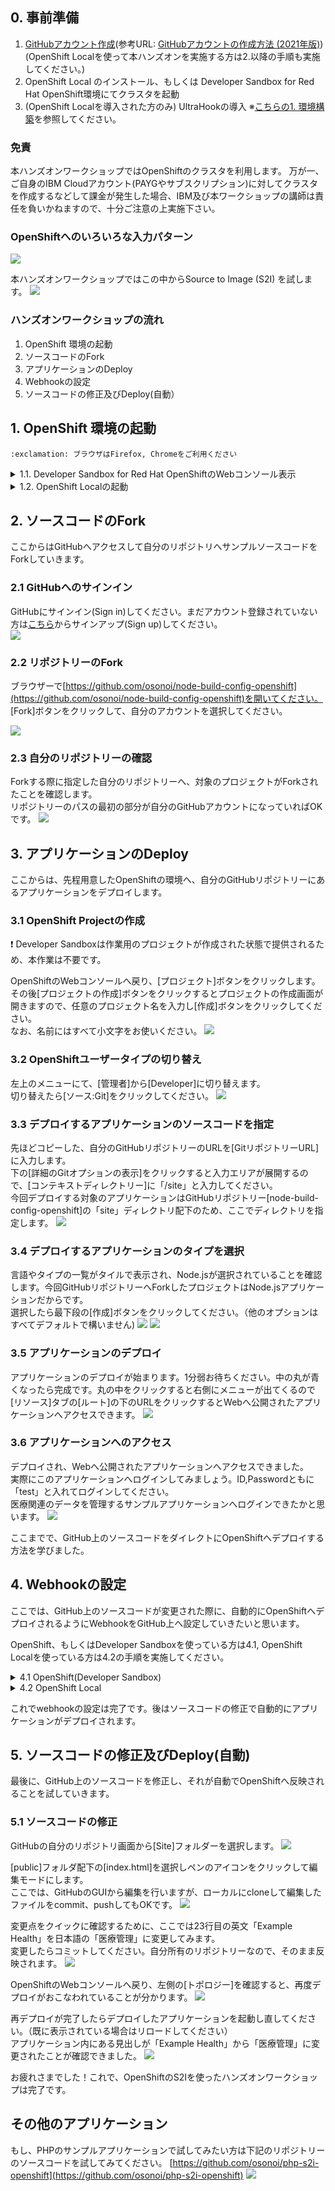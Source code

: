 ## 0. 事前準備
1. [GitHubアカウント作成](https://github.com/)(参考URL: [GitHubアカウントの作成方法 (2021年版)](https://qiita.com/ayatokura/items/9eabb7ae20752e6dc79d))</br>
(OpenShift Localを使って本ハンズオンを実施する方は2.以降の手順も実施してください。)
2. OpenShift Local のインストール、もしくは Developer Sandbox for Red Hat OpenShift環境にてクラスタを起動
3. (OpenShift Localを導入された方のみ) UltraHookの導入 ※[こちらの1. 環境構築](https://qiita.com/LgmQue/items/3db2456bdcb33d7d2edc#1-%E7%92%B0%E5%A2%83%E6%A7%8B%E7%AF%89)を参照してください。

### 免責
本ハンズオンワークショップではOpenShiftのクラスタを利用します。
万が一、ご自身のIBM Cloudアカウント(PAYGやサブスクリプション)に対してクラスタを作成するなどして課金が発生した場合、IBM及び本ワークショップの講師は責任を負いかねますので、十分ご注意の上実施下さい。

### OpenShiftへのいろいろな入力パターン
![](./images/001.png)

本ハンズオンワークショップではこの中からSource to Image (S2I) を試します。
![](./images/002.png)

### ハンズオンワークショップの流れ
1. OpenShift 環境の起動
2. ソースコードのFork
3. アプリケーションのDeploy
4. Webhookの設定
5. ソースコードの修正及びDeploy(⾃動）

## 1. OpenShift 環境の起動
```
:exclamation: ブラウザはFirefox, Chromeをご利⽤ください
```

<details>
<summary>1.1. Developer Sandbox for Red Hat OpenShiftのWebコンソール表示</summary>

事前準備に従ってDeveloper Sandbox for Red Hat OpenShiftを有効にした状態で、[Red Hat Developer Sandbox](https://developers.redhat.com/developer-sandbox)ページを開きます。

![](./images/104.png)

[Start using your sandbox]をクリックしてOpenShift Sandbox環境を起動します。
</details>

<details>
<summary>1.2. OpenShift Localの起動</summary>

タスクバーから、Openshift Local のアイコン![](./images/101.png)を右クリックし、[start]をクリックしてください。起動したら[running]にステータスが変わります。

![](./images/100.png)

[Open Console]をクリックし、OpenShift Local のコンソールを開きます。<br>
ログインユーザがdeveloperの場合は、右上の[developer]をクリックし、管理者に変更します。
![](./images/102.png)

OpenShift Localをコマンドで起動する場合、以下コマンドを実行します。<br>
※管理者権限ではなく、ローカルユーザにて実行<br>
```cmd
crc start
```
コンソールを立ち上げるには、[Copy OC login command(admin)]をクリックし、コマンドを貼り付けて実行します。

![](./images/103.png)
</details>


## 2. ソースコードのFork
ここからはGitHubへアクセスして自分のリポジトリへサンプルソースコードをForkしていきます。

### 2.1 GitHubへのサインイン
GitHubにサインイン(Sign in)してください。まだアカウント登録されていない方は[こちら](https://github.com/)からサインアップ(Sign up)してください。<br>
![](./images/010.png)

### 2.2 リポジトリーのFork
ブラウザーで[https://github.com/osonoi/node-build-config-openshift](https://github.com/osonoi/node-build-config-openshift)を開いてください。<br>
[Fork]ボタンをクリックして、自分のアカウントを選択してください。

![](./images/011.png)

### 2.3 自分のリポジトリーの確認
Forkする際に指定した自分のリポジトリーへ、対象のプロジェクトがForkされたことを確認します。<br>
リポジトリーのパスの最初の部分が自分のGitHubアカウントになっていればOKです。
![](./images/012.png)


## 3. アプリケーションのDeploy
ここからは、先程用意したOpenShiftの環境へ、自分のGitHubリポジトリーにあるアプリケーションをデプロイします。

### 3.1 OpenShift Projectの作成
:exclamation: Developer Sandboxは作業用のプロジェクトが作成された状態で提供されるため、本作業は不要です。

OpenShiftのWebコンソールへ戻り、[プロジェクト]ボタンをクリックします。<br>
その後[プロジェクトの作成]ボタンをクリックするとプロジェクトの作成画面が開きますので、任意のプロジェクト名を入力し[作成]ボタンをクリックしてください。<br>なお、名前にはすべて小文字をお使いください。
![](./images/013.png)

### 3.2 OpenShiftユーザータイプの切り替え
左上のメニューにて、[管理者]から[Developer]に切り替えます。<br>
切り替えたら[ソース:Git]をクリックしてください。
![](./images/014.png)

### 3.3 デプロイするアプリケーションのソースコードを指定
先ほどコピーした、自分のGitHubリポジトリーのURLを[GitリポジトリーURL]に入力します。<br>
下の[詳細のGitオプションの表示]をクリックすると入力エリアが展開するので、[コンテキストディレクトリー]に「/site」と入力してください。<br>
今回デプロイする対象のアプリケーションはGitHubリポジトリー[node-build-config-openshift]の「site」ディレクトリ配下のため、ここでディレクトリを指定します。
![](./images/015.png)

### 3.4 デプロイするアプリケーションのタイプを選択
言語やタイプの一覧がタイルで表示され、Node.jsが選択されていることを確認します。今回GitHubリポジトリーへForkしたプロジェクトはNode.jsアプリケーションだからです。<br>
選択したら最下段の[作成]ボタンをクリックしてください。（他のオプションはすべてデフォルトで構いません)
![](./images/016-1.png)
![](./images/016-2.png)

### 3.5 アプリケーションのデプロイ
アプリケーションのデプロイが始まります。1分弱お待ちください。中の丸が青くなったら完成です。丸の中をクリックすると右側にメニューが出てくるので[リソース]タブの[ルート]の下のURLをクリックするとWebへ公開されたアプリケーションへアクセスできます。
![](./images/017.png)

### 3.6 アプリケーションへのアクセス
デプロイされ、Webへ公開されたアプリケーションへアクセスできました。<br>
実際にこのアプリケーションへログインしてみましょう。ID,Passwordともに「test」と入れてログインしてください。<br>
医療関連のデータを管理するサンプルアプリケーションへログインできたかと思います。
![](./images/018.png)

ここまでで、GitHub上のソースコードをダイレクトにOpenShiftへデプロイする方法を学びました。


## 4. Webhookの設定
ここでは、GitHub上のソースコードが変更された際に、自動的にOpenShiftへデプロイされるようにWebhookをGitHub上へ設定していきたいと思います。

OpenShift、もしくはDeveloper Sandboxを使っている方は4.1, OpenShift Localを使っている方は4.2の手順を実施してください。

<details>
<summary>4.1 OpenShift(Developer Sandbox)</summary>

### 4.1.1　OpenShiftのWebhook URLの取得
OpenShiftのWebコンソールへアクセスします。左側のメニューから[ビルド]を選択し、右側のワークスペースに表示される[node-build-config-openshift]をクリックします。
![](./images/019.png)

下にスクロールして一番右の[シークレットの使用によるURLのコピー]をクリックしてWebhookのURLとSecretをクリップボードにコピーしてください。
![](./images/020.png)

### 4.1.2 GitHubにWebhookを設定
GitHubの自分のリポジトリーへ戻り、[Settings] -> [Webhooks] -> [Add webhook]を選択します。
![](./images/021.png)

先ほどクリップボードにコピーしたURL+secretを[Payload URL]に貼り付けてください。[Control type]は[application/json]を選択してください。
![](./images/022.png)

入力後、[Add webhook]を選択します。<br>
以下の図の様に緑のチェックマークが付いたら設定成功です。（チェックマークが表示されない場合はページを再読み込みしてください。）
![](./images/023.png)
</details>


<details>
<summary>4.2 OpenShift Local</summary>

### 4.2.1　UltraHookの設定
[こちらの2. UltraHookの設定](https://qiita.com/LgmQue/items/3db2456bdcb33d7d2edc#2-ultrahook%E3%81%AE%E8%A8%AD%E5%AE%9A)を実施してください。<br>
hint: namespaceは一意である必要があります。「dojo自分の名前今日の日付」(例:dojotestuser20221224)などにしてください。

### 4.2.2　UltraHookの起動
[こちらの3. UltraHookの起動](https://qiita.com/LgmQue/items/3db2456bdcb33d7d2edc#3-ultrahook%E3%81%AE%E8%B5%B7%E5%8B%95)を実施してください。

OpenShiftのWebhook URLはWebコンソールへアクセスし、左側のメニューから[ビルド]を選択し、右側のワークスペースに表示される[node-build-config-openshift]をクリックし
![](./images/019.png)

下にスクロールして一番右の[シークレットの使用によるURLのコピー]をクリックするとWebhookのURLとSecretをクリップボードにコピーができます。
![](./images/020.png)

UltraHookが起動できたら、GitHubの自分のリポジトリーへ戻り、[Settings] -> [Webhooks] -> [Add webhook]を選択します。
![](./images/021.png)

[3. UltraHookの起動](https://qiita.com/LgmQue/items/3db2456bdcb33d7d2edc#3-ultrahook%E3%81%AE%E8%B5%B7%E5%8B%95)を参考に入力後、[Add webhook]を選択します。<br>
以下の図の様に緑のチェックマークが付いたら設定成功です。（チェックマークが表示されない場合はページを再読み込みしてください。）
![](./images/023.png)
</details>

これでwebhookの設定は完了です。後はソースコードの修正で自動的にアプリケーションがデプロイされます。


## 5. ソースコードの修正及びDeploy(自動)
最後に、GitHub上のソースコードを修正し、それが自動でOpenShiftへ反映されることを試していきます。

### 5.1 ソースコードの修正
GitHubの自分のリポジトリ画面から[Site]フォルダーを選択します。
![](./images/024.png)

[public]フォルダ配下の[index.html]を選択しペンのアイコンをクリックして編集モードにします。<br>
ここでは、GitHubのGUIから編集を行いますが、ローカルにcloneして編集したファイルをcommit、pushしてもOKです。
![](./images/025.png)

変更点をクイックに確認するために、ここでは23行目の英文「Example Health」を日本語の「医療管理」に変更してみます。<br>
変更したらコミットしてください。自分所有のリポジトリーなので、そのまま反映されます。
![](./images/026.png)

OpenShiftのWebコンソールへ戻り、左側の[トポロジー]を確認すると、再度デプロイがおこなわれていることが分かります。
![](./images/027.png)

再デプロイが完了したらデプロイしたアプリケーションを起動し直してください。（既に表示されている場合はリロードしてください）<br>
アプリケーション内にある見出しが「Example Health」から「医療管理」に変更されたことが確認できました。
![](./images/028.png)

お疲れさまでした！これで、OpenShiftのS2Iを使ったハンズオンワークショップは完了です。


## その他のアプリケーション
もし、PHPのサンプルアプリケーションで試してみたい方は下記のリポジトリーのソースコードを試してみてください。
[https://github.com/osonoi/php-s2i-openshift](https://github.com/osonoi/php-s2i-openshift)
![](./images/029.png)

